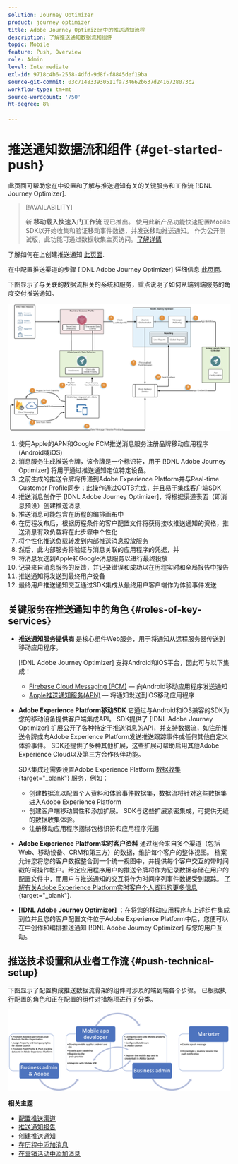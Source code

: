 ```yaml
---
solution: Journey Optimizer
product: journey optimizer
title: Adobe Journey Optimizer中的推送通知流程
description: 了解推送通知数据流和组件
topic: Mobile
feature: Push, Overview
role: Admin
level: Intermediate
exl-id: 9718c4b6-2558-4dfd-9d8f-f8845def19ba
source-git-commit: 03c714833930511fa734662b637d2416728073c2
workflow-type: tm+mt
source-wordcount: '750'
ht-degree: 8%

---
```


# 推送通知数据流和组件 {#get-started-push}

此页面可帮助您在中设置和了解与推送通知有关的关键服务和工作流 [!DNL Journey Optimizer].


>[!AVAILABILITY]
>
>新 **移动载入快速入门工作流** 现已推出。 使用此新产品功能快速配置Mobile SDK以开始收集和验证移动事件数据，并发送移动推送通知。 作为公开测试版，此功能可通过数据收集主页访问。[了解详情](mobile-onboarding-wf.md)
>

了解如何在上创建推送通知 [此页面](create-push.md).

在中配置推送渠道的步骤 [!DNL Adobe Journey Optimizer] 详细信息 [此页面](push-configuration.md).

下图显示了与关联的数据流相关的系统和服务，重点说明了如何从端到端服务的角度交付推送通知。

![](assets/push-flow.png)

1. 使用Apple的APN和Google FCM推送消息服务注册品牌移动应用程序(Android或iOS)
1. 消息服务生成推送令牌，该令牌是一个标识符，用于 [!DNL Adobe Journey Optimizer] 将用于通过推送通知定位特定设备。
1. 之前生成的推送令牌将传递到Adobe Experience Platform并与Real-time Customer Profile同步；此操作通过OOTB完成，并且易于集成客户端SDK
1. 推送消息创作于 [!DNL Adobe Journey Optimizer]，将根据渠道表面（即消息预设）创建推送消息
1. 推送消息可能包含在历程的编排画布中
1. 在历程发布后，根据历程条件的客户配置文件将获得接收推送通知的资格，推送消息有效负载将在此步骤中个性化
1. 将个性化推送负载转发到内部推送消息投放服务
1. 然后，此内部服务将验证与消息关联的应用程序的凭据，并
1. 将消息发送到Apple和Google消息服务以进行最终投放
1. 记录来自消息服务的反馈，并记录错误和成功以在历程实时和全局报告中报告
1. 推送通知将发送到最终用户设备
1. 最终用户推送通知交互通过SDK集成从最终用户客户端作为体验事件发送

## 关键服务在推送通知中的角色 {#roles-of-key-services}

* **推送通知服务提供商** 是核心组件Web服务，用于将通知从远程服务器传送到移动应用程序。

  [!DNL Adobe Journey Optimizer]  支持Android和iOS平台，因此可与以下集成：
   * [Firebase Cloud Messaging (FCM)](https://firebase.google.com/docs/cloud-messaging)  — 向Android移动应用程序发送通知
   * [Apple推送通知服务(APN)](https://developer.apple.com/library/archive/documentation/NetworkingInternet/Conceptual/RemoteNotificationsPG/APNSOverview.html)  — 将通知发送到iOS移动应用程序

* **Adobe Experience Platform移动SDK** 它通过与Android和iOS兼容的SDK为您的移动设备提供客户端集成API。 SDK提供了 [!DNL Adobe Journey Optimizer] 扩展公开了各种特定于推送消息的API，并支持数据流，如注册推送令牌或向Adobe Experience Platform发送推送跟踪事件或任何其他自定义体验事件。 SDK还提供了多种其他扩展，这些扩展可帮助启用其他Adobe Experience Cloud以及第三方合作伙伴功能。

  SDK集成还需要设置Adobe Experience Platform [数据收集](https://experienceleague.adobe.com/docs/experience-platform/tags/home.html){target="_blank"} 服务，例如：

   * 创建数据流以配置个人资料和体验事件数据集，数据流将针对这些数据集进入Adobe Experience Platform
   * 创建客户端移动属性和添加扩展。 SDK与这些扩展紧密集成，可提供无缝的数据收集体验。
   * 注册移动应用程序捆绑包标识符和应用程序凭据

* **Adobe Experience Platform实时客户资料**  通过组合来自多个渠道（包括Web、移动设备、CRM和第三方）的数据，维护每个客户的整体视图。 档案允许您将您的客户数据整合到一个统一视图中，并提供每个客户交互的带时间戳的可操作帐户。给定应用程序用户的推送令牌将作为记录数据存储在用户的配置文件中，而用户与推送通知的交互将作为时间序列事件数据受到跟踪。 [了解有关Adobe Experience Platform实时客户个人资料的更多信息](https://experienceleague.adobe.com/docs/experience-platform/profile/home.html?lang=zh-Hans){target="_blank"}.

* **[!DNL Adobe Journey Optimizer]** ：在将您的移动应用程序与上述组件集成到位并且您的客户配置文件位于Adobe Experience Platform中后，您便可以在中创作和编排推送通知 [!DNL Adobe Journey Optimizer] 与您的用户互动。

## 推送技术设置和从业者工作流 {#push-technical-setup}

下图显示了配置构成推送数据流骨架的组件时涉及的端到端各个步骤。 已根据执行配置的角色和正在配置的组件对措施项进行了分类。

![](assets/user-flow.png)

**相关主题**

* [配置推送渠道](push-configuration.md)
* [推送通知报告](../reports/journey-global-report.md#push-global)
* [创建推送通知](create-push.md)
* [在历程中添加消息](../building-journeys/journeys-message.md)
* [在营销活动中添加消息](../campaigns/create-campaign.md)